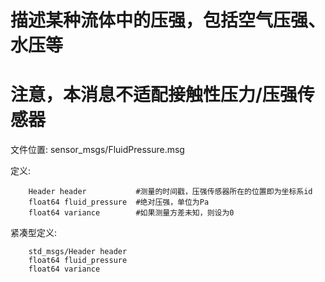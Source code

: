 # 描述某种流体中的压强，包括空气压强、水压等
# 注意，本消息不适配接触性压力/压强传感器

文件位置: sensor_msgs/FluidPressure.msg

定义:

		Header header			#测量的时间戳，压强传感器所在的位置即为坐标系id
		float64 fluid_pressure	#绝对压强，单位为Pa
		float64 variance		#如果测量方差未知，则设为0

紧凑型定义:

		std_msgs/Header header
		float64 fluid_pressure
		float64 variance
